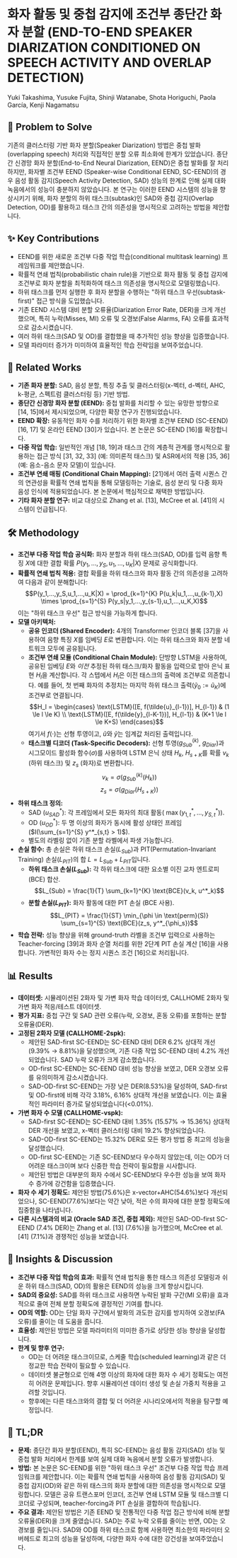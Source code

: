 # 화자 활동 및 중첩 감지에 조건부 종단간 화자 분할 (END-TO-END SPEAKER DIARIZATION CONDITIONED ON SPEECH ACTIVITY AND OVERLAP DETECTION)

Yuki Takashima, Yusuke Fujita, Shinji Watanabe, Shota Horiguchi, Paola García, Kenji Nagamatsu

## 🧩 Problem to Solve

기존의 클러스터링 기반 화자 분할(Speaker Diarization) 방법은 중첩 발화(overlapping speech) 처리와 직접적인 분할 오류 최소화에 한계가 있었습니다. 종단간 신경망 화자 분할(End-to-End Neural Diarization, EEND)은 중첩 발화를 잘 처리하지만, 화자별 조건부 EEND (Speaker-wise Conditional EEND, SC-EEND)의 경우 음성 활동 감지(Speech Activity Detection, SAD) 성능의 한계로 인해 실제 대화 녹음에서의 성능이 충분하지 않았습니다. 본 연구는 이러한 EEND 시스템의 성능을 향상시키기 위해, 화자 분할의 하위 태스크(subtask)인 SAD와 중첩 감지(Overlap Detection, OD)를 활용하고 태스크 간의 의존성을 명시적으로 고려하는 방법을 제안합니다.

## ✨ Key Contributions

- EEND를 위한 새로운 조건부 다중 작업 학습(conditional multitask learning) 프레임워크를 제안했습니다.
- 확률적 연쇄 법칙(probabilistic chain rule)을 기반으로 화자 활동 및 중첩 감지에 조건부로 화자 분할을 최적화하여 태스크 의존성을 명시적으로 모델링했습니다.
- 하위 태스크를 먼저 실행한 후 화자 분할을 수행하는 "하위 태스크 우선(subtask-first)" 접근 방식을 도입했습니다.
- 기존 EEND 시스템 대비 분할 오류율(Diarization Error Rate, DER)을 크게 개선했으며, 특히 누락(Misses, MI) 오류 및 오경보(False Alarms, FA) 오류를 효과적으로 감소시켰습니다.
- 여러 하위 태스크(SAD 및 OD)를 결합했을 때 추가적인 성능 향상을 입증했습니다.
- 모델 파라미터 증가가 미미하여 효율적인 학습 전략임을 보여주었습니다.

## 📎 Related Works

- **기존 화자 분할:** SAD, 음성 분할, 특징 추출 및 클러스터링(x-벡터, d-벡터, AHC, k-평균, 스펙트럼 클러스터링 등) 기반 방법.
- **종단간 신경망 화자 분할 (EEND):** 중첩 발화를 처리할 수 있는 유망한 방향으로 [14, 15]에서 제시되었으며, 다양한 확장 연구가 진행되었습니다.
- **EEND 확장:** 유동적인 화자 수를 처리하기 위한 화자별 조건부 EEND (SC-EEND) [16, 17] 및 온라인 EEND [30]가 있습니다. 본 논문은 SC-EEND [16]를 확장합니다.
- **다중 작업 학습:** 일반적인 개념 [18, 19]과 태스크 간의 계층적 관계를 명시적으로 활용하는 접근 방식 [31, 32, 33] (예: 의미론적 태스크) 및 ASR에서의 적용 [35, 36] (예: 음소-음소 문자 모델)이 있습니다.
- **조건부 연쇄 매핑 (Conditional Chain Mapping):** [21]에서 여러 출력 시퀀스 간의 연관성을 확률적 연쇄 법칙을 통해 모델링하는 기술로, 음성 분리 및 다중 화자 음성 인식에 적용되었습니다. 본 논문에서 핵심적으로 채택한 방법입니다.
- **기타 화자 분할 연구:** 비교 대상으로 Zhang et al. [13], McCree et al. [41]의 시스템이 언급됩니다.

## 🛠️ Methodology

- **조건부 다중 작업 학습 공식화:** 화자 분할과 하위 태스크(SAD, OD)를 입력 음향 특징 $X$에 대한 결합 확률 $P(y_1,...,y_S, u_1,...,u_K|X)$ 문제로 공식화합니다.
- **확률적 연쇄 법칙 적용:** 결합 확률을 하위 태스크와 화자 활동 간의 의존성을 고려하여 다음과 같이 분해합니다:
  $$P(y_1,...,y_S,u_1,...,u_K|X) = \prod_{k=1}^{K} P(u_k|u_1,...,u_{k-1},X) \times \prod_{s=1}^{S} P(y_s|y_1,...,y_{s-1},u_1,...,u_K,X)$$
  이는 "하위 태스크 우선" 접근 방식을 가능하게 합니다.
- **모델 아키텍처:**
  - **공유 인코더 (Shared Encoder):** 4개의 Transformer 인코더 블록 [37]을 사용하여 음향 특징 $X$를 임베딩 $E$로 변환합니다. 이는 하위 태스크와 화자 분할 네트워크 모두에 공유됩니다.
  - **조건부 연쇄 모듈 (Conditional Chain Module):** 단방향 LSTM을 사용하여, 공유된 임베딩 $E$와 _이전_ 추정된 하위 태스크/화자 활동을 입력으로 받아 은닉 표현 $H_l$을 계산합니다. 각 스텝에서 $H_l$은 이전 태스크의 출력에 조건부로 의존합니다. 예를 들어, 첫 번째 화자의 추정치는 마지막 하위 태스크 출력($\tilde{y}_0 := \tilde{u}_K$)에 조건부로 연결됩니다.
    $$H_l = \begin{cases} \text{LSTM}([E, f(\tilde{u}_{l-1})], H_{l-1}) & (1 \le l \le K) \\ \text{LSTM}([E, f(\tilde{y}_{l-K-1})], H_{l-1}) & (K+1 \le l \le K+S) \end{cases}$$
    여기서 $f(\cdot)$는 선형 투영이고, $\tilde{u}$와 $\tilde{y}$는 임계값 처리된 출력입니다.
  - **태스크별 디코더 (Task-Specific Decoders):** 선형 투영($g^{(k)}_{Sub}$, $g_{Diar}$)과 시그모이드 활성화 함수($\sigma$)를 사용하여 LSTM 은닉 상태 $H_k$, $H_{s+K}$를 확률 $v_k$ (하위 태스크) 및 $z_s$ (화자)로 변환합니다.
    $$v_k = \sigma(g^{(k)}_{Sub}(H_k))$$
    $$z_s = \sigma(g_{Diar}(H_{s+K}))$$
- **하위 태스크 정의:**
  - SAD ($u^*_{SAD}$): 각 프레임에서 모든 화자의 최대 활동( $\max(y^*_{1,t},...,y^*_{S,t})$).
  - OD ($u^*_{OD}$): 두 명 이상의 화자가 동시에 활성 상태인 프레임($I(\sum_{s=1}^{S} y^*_{s,t} > 1)$).
  - 별도의 라벨링 없이 기존 분할 라벨에서 파생 가능합니다.
- **손실 함수:** 총 손실은 하위 태스크 손실($L_{Sub}$)과 PIT(Permutation-Invariant Training) 손실($L_{PIT}$)의 합 $L = L_{Sub} + L_{PIT}$입니다.
  - **하위 태스크 손실($L_{Sub}$):** 각 하위 태스크에 대한 요소별 이진 교차 엔트로피(BCE) 합산.
    $$L_{Sub} = \frac{1}{T} \sum_{k=1}^{K} \text{BCE}(v_k, u^*_k)$$
  - **분할 손실($L_{PIT}$):** 화자 활동에 대한 PIT 손실 (BCE 사용).
    $$L_{PIT} = \frac{1}{ST} \min_{\phi \in \text{perm}(S)} \sum_{s=1}^{S} \text{BCE}(z_s, y^*_{\phi_s})$$
- **학습 전략:** 성능 향상을 위해 ground-truth 라벨을 조건부 입력으로 사용하는 Teacher-forcing [39]과 화자 순열 처리를 위한 2단계 PIT 손실 계산 [16]을 사용합니다. 가변적인 화자 수는 정지 시퀀스 조건 [16]으로 처리됩니다.

## 📊 Results

- **데이터셋:** 시뮬레이션된 2화자 및 가변 화자 학습 데이터셋, CALLHOME 2화자 및 가변 화자 적응/테스트 데이터셋.
- **평가 지표:** 중첩 구간 및 SAD 관련 오류(누락, 오경보, 혼동 오류)를 포함하는 분할 오류율(DER).
- **고정된 2화자 모델 (CALLHOME-2spk):**
  - 제안된 SAD-first SC-EEND는 SC-EEND 대비 DER 6.2% 상대적 개선(9.39% $\rightarrow$ 8.81%)을 달성했으며, 기존 다중 작업 SC-EEND 대비 4.2% 개선되었습니다. SAD 누락 오류가 크게 감소했습니다.
  - OD-first SC-EEND는 SC-EEND 대비 성능 향상을 보였고, DER 오경보 오류를 유의미하게 감소시켰습니다.
  - SAD-OD-first SC-EEND는 가장 낮은 DER(8.53%)을 달성하여, SAD-first 및 OD-first에 비해 각각 3.18%, 6.16% 상대적 개선을 보였습니다. 이는 효율적인 파라미터 증가로 달성되었습니다(<0.01%).
- **가변 화자 수 모델 (CALLHOME-vspk):**
  - SAD-first SC-EEND는 SC-EEND 대비 1.35% (15.57% $\rightarrow$ 15.36%) 상대적 DER 개선을 보였고, x-벡터 클러스터링 대비 19.2% 향상되었습니다.
  - SAD-OD-first SC-EEND는 15.32% DER로 모든 평가 방법 중 최고의 성능을 달성했습니다.
  - OD-first SC-EEND는 기존 SC-EEND보다 우수하지 않았는데, 이는 OD가 더 어려운 태스크이며 보다 신중한 학습 전략이 필요함을 시사합니다.
  - 제안된 방법은 대부분의 화자 수에서 SC-EEND보다 우수한 성능을 보여 화자 수 증가에 강건함을 입증했습니다.
- **화자 수 세기 정확도:** 제안된 방법(75.6%)은 x-vector+AHC(54.6%)보다 개선되었으나, SC-EEND(77.6%)보다는 약간 낮아, 적은 수의 화자에 대한 분할 정확도에 집중함을 나타냅니다.
- **다른 시스템과의 비교 (Oracle SAD 조건, 중첩 제외):** 제안된 SAD-OD-first SC-EEND (7.4% DER)는 Zhang et al. [13] (7.6%)을 능가했으며, McCree et al. [41] (7.1%)과 경쟁적인 성능을 보였습니다.

## 🧠 Insights & Discussion

- **조건부 다중 작업 학습의 효과:** 확률적 연쇄 법칙을 통한 태스크 의존성 모델링과 쉬운 하위 태스크(SAD, OD)의 활용은 EEND의 성능을 크게 향상시킵니다.
- **SAD의 중요성:** SAD를 하위 태스크로 사용하면 누락된 발화 구간(MI 오류)을 효과적으로 줄여 전체 분할 정확도에 결정적인 기여를 합니다.
- **OD의 역할:** OD는 단일 화자 구간에서 발화의 과도한 감지를 방지하여 오경보(FA 오류)를 줄이는 데 도움을 줍니다.
- **효율성:** 제안된 방법은 모델 파라미터의 미미한 증가로 상당한 성능 향상을 달성합니다.
- **한계 및 향후 연구:**
  - OD는 더 어려운 태스크이므로, 스케줄 학습(scheduled learning)과 같은 더 정교한 학습 전략이 필요할 수 있습니다.
  - 데이터셋 불균형으로 인해 4명 이상의 화자에 대한 화자 수 세기 정확도는 여전히 어려운 문제입니다. 향후 시뮬레이션 데이터 생성 및 손실 가중치 적용을 고려할 것입니다.
  - 향후에는 다른 태스크와의 결합 및 더 어려운 시나리오에서의 적용을 탐구할 예정입니다.

## 📌 TL;DR

- **문제:** 종단간 화자 분할(EEND), 특히 SC-EEND는 음성 활동 감지(SAD) 성능 및 중첩 발화 처리에서 한계를 보여 실제 대화 녹음에서 분할 오류가 발생합니다.
- **방법:** 본 논문은 SC-EEND를 위한 "하위 태스크 우선" 조건부 다중 작업 학습 프레임워크를 제안합니다. 이는 확률적 연쇄 법칙을 사용하여 음성 활동 감지(SAD) 및 중첩 감지(OD)와 같은 하위 태스크의 화자 분할에 대한 의존성을 명시적으로 모델링합니다. 모델은 공유 트랜스포머 인코더, 조건부 연쇄 LSTM 모듈 및 태스크별 디코더로 구성되며, teacher-forcing과 PIT 손실을 결합하여 학습됩니다.
- **주요 결과:** 제안된 방법은 기존 EEND 및 전통적인 다중 작업 접근 방식에 비해 분할 오류율(DER)을 크게 줄였습니다. SAD는 주로 누락 오류를 줄이는 반면, OD는 오경보를 줄입니다. SAD와 OD를 하위 태스크로 함께 사용하면 최소한의 파라미터 오버헤드로 최고의 성능을 달성하며, 다양한 화자 수에 대한 강건성을 보여주었습니다.
